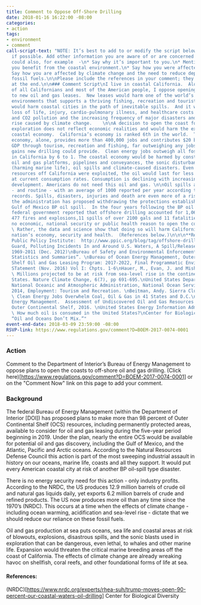 ```yaml
---
title: Comment to Oppose Off-Shore Drilling
date: 2018-01-16 16:22:00 -08:00
categories:
- action
tags:
- environment
- comment
call-script-text: "NOTE: It’s best to add to or modify the script below to personalize
  if possible. Add other information you are aware of or are concerned about. You
  could also, for example  -\n* Say why it’s important to you.\n* Mention ways that
  you benefit from the coastal environment.\n* Say how you were affected an oil spill.\n*
  Say how you are affected by climate change and the need to reduce dependence on
  fossil fuels.\n\nPlease include the references in your comment; they are listed
  at the end.\n\n### Comment Script\nI live in coastal California.  Along with 69%
  of all Californians and most of the American people, I oppose opening our coastline
  to new oil and gas leases.  New leases would harm one of the world’s richest marine
  environments that supports a thriving fishing, recreation and tourist economy.  It
  would harm coastal cities in the path of inevitable spills.  And it would increase
  loss of life, injury, cardio-pulmonary illness, and healthcare costs due to air
  and CO2 pollution and the increasing frequency of major disasters and sea-level
  rise caused by climate change.    \n\nA decision to open the coast for offshore
  exploration does not reflect economic realities and would harm the existing robust
  coastal economy.  California’s economy is ranked 6th in the world.  The coastal
  economy, alone, provides more than 400,000 jobs and contributes $20 billion to the
  GDP through tourism, recreation and fishing, far outweighing any jobs or economic
  gains new drilling could provide.  Clean energy jobs outweigh all fossil fuel jobs
  in California by 6 to 1. The coastal economy would be harmed by construction of
  oil and gas platforms, pipelines and conveyances, the sonic disturbances of exploration
  (harming marine life), oil spills and climate-caused disasters. Even if all of the
  resources off California were exploited, the oil would last for less than 2 years
  at current consumption rates. Consumption is declining with increasing clean energy
  development. Americans do not need this oil and gas. \n\nOil spills are inevitable
  - and routine - with an average of 1000 reported per year according to Coast Guard
  records. Spills, disasters, injuries and death are even more of a risk now that
  the administration has proposed withdrawing the protections established after the
  Gulf of Mexico BP oil spill.  In the four years following the BP oil disaster, the
  federal government reported that offshore drilling accounted for 1,063 injuries,
  477 fires and explosions,11 spills of over 2100 gals and 11 fatalities. There is
  no economic, national security or public health reason to open the coasts to drilling.
  \ Rather, the data and science show that doing so will harm California’s and the
  nation’s economy, security and health.  (References below.)\n\n\n**References:**\nCalifornia
  Public Policy Institute:  http://www.ppic.org/blog/tag/offshore-drilling/\nUS Coast
  Guard, Polluting Incidents In and Around U.S. Waters, A Spill/Release Compendium:
  1969-2011 (Dec. 2012)\nBureau of Safety and Environmental Enforcement, “Incident
  Statistics and Summaries”. \nBureau of Ocean Energy Management, Outer continental
  Shelf Oil and Gas Leasing Program: 2017-2022, Final Programmatic Environmental Impact
  STatement (Nov. 2016) Vol I: Chpts. 1-6\nHauer, M., Evan, J. and Mishra, D. (2016).
  \ Millions projected to be at risk from sea-level rise in the continental United
  States. Nature Climate Change, 6(7), pp 691-695.\nUnited States Department of Commerce,
  National Oceanic and Atmospheric Administration, National Ocean Service, California
  2014, Employment: Tourism and Recreation. \nBeitman, Andy. Sierra Club. Report:
  \ Clean Energy Jobs Overwhelm Coal, Oil & Gas in 41 States and D.C.\nBureau of Ocean
  Energy Management.  Assessment of Undiscovered Oil and Gas Resources of the Nation’s
  Outer Continental Shelf, 2016. \nUnited States Energy Information Administration.
  \ How much oil is consumed in the United States?\nCenter for Biological Diversity,
  “Oil and Oceans Don’t Mix.”"
event-end-date: 2018-03-09 23:59:00 -08:00
RSVP-link: https://www.regulations.gov/comment?D=BOEM-2017-0074-0001
---
```


### Action
Comment to the Department of Interior’s Bureau of Energy Management to oppose plans to open the coasts to off-shore oil and gas drilling. (Click here)[https://www.regulations.gov/comment?D=BOEM-2017-0074-0001] or on the "Comment Now" link on this page to add your comment.

### Background
The federal Bureau of Energy Management (within the Department of Interior [DOI]) has proposed plans to make more than 98 percent of Outer Continental Shelf (OCS) resources, including permanently protected areas, available to consider for oil and gas leasing during the five-year period beginning in 2019. Under the plan, nearly the entire OCS would be available for potential oil and gas discovery,  including the Gulf of Mexico, and the Atlantic, Pacific and Arctic oceans.  According to the Natural Resources Defense Council this action is part of the most sweeping industrial assault in history on our oceans, marine life, coasts and all they support.  It would put every American coastal city at risk of another BP oil-spill type disaster.    


There is no energy security need for this action - only industry profits.  According to the NRDC, the US produces 12.9 million barrels of crude oil and natural gas liquids daily, yet exports 6.2 million barrels of crude and refined products.  The US now produces more oil than any time since the 1970’s (NRDC).  This occurs at a time when the effects of climate change - including ocean warming, acidification and sea-level rise - dictate that we should reduce our reliance on these fossil fuels.  


Oil and gas production at sea puts oceans, sea life and coastal areas at risk of blowouts, explosions, disastrous spills, and the sonic blasts used in exploration that can be dangerous, even lethal, to whales and other marine life. Expansion would threaten the critical marine breeding areas off the coast of California. The effects of climate change are already wreaking havoc on shellfish, coral reefs, and other foundational forms of life at sea.


#### References: 
(NRDC)[https://www.nrdc.org/experts/rhea-suh/trump-moves-open-90-percent-our-coastal-waters-oil-drilling]
Center for Biological Diversity